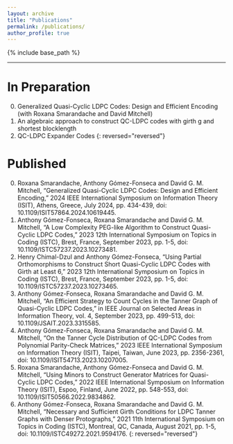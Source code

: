 ```yaml
---
layout: archive
title: "Publications"
permalink: /publications/
author_profile: true
---
```


{% include base_path %}

---

In Preparation
======

0. Generalized Quasi-Cyclic LDPC Codes: Design and Efficient Encoding (with Roxana Smarandache and David Mitchell)
0. An algebraic approach to construct QC-LDPC codes with girth g and shortest blocklength
0. QC-LDPC Expander Codes
{: reversed="reversed"}

Published
======

0. Roxana Smarandache, Anthony Gómez-Fonseca and David G. M. Mitchell, “Generalized Quasi-Cyclic LDPC Codes: Design and Efficient Encoding,” 2024 IEEE International Symposium on Information Theory (ISIT), Athens, Greece, July 2024, pp. 434-439, doi: 10.1109/ISIT57864.2024.10619445.
0. Anthony Gómez-Fonseca, Roxana Smarandache and David G. M. Mitchell, “A Low Complexity PEG-like Algorithm to Construct Quasi-Cyclic LDPC Codes,” 2023 12th International Symposium on Topics in Coding (ISTC), Brest, France, September 2023, pp. 1-5, doi: 10.1109/ISTC57237.2023.10273481.
0. Henry Chimal-Dzul and Anthony Gómez-Fonseca, “Using Partial Orthomorphisms to Construct Short Quasi-Cyclic LDPC Codes with Girth at Least 6,” 2023 12th International Symposium on Topics in Coding (ISTC), Brest, France, September 2023, pp. 1-5, doi: 10.1109/ISTC57237.2023.10273465.
0. Anthony Gómez-Fonseca, Roxana Smarandache and David G. M. Mitchell, “An Efficient Strategy to Count Cycles in the Tanner Graph of Quasi-Cyclic LDPC Codes,” in IEEE Journal on Selected Areas in Information Theory, vol. 4, September 2023, pp. 499-513, doi: 10.1109/JSAIT.2023.3315585.
0. Anthony Gómez-Fonseca, Roxana Smarandache and David G. M. Mitchell, “On the Tanner Cycle Distribution of QC-LDPC Codes from Polynomial Parity-Check Matrices,” 2023 IEEE International Symposium on Information Theory (ISIT), Taipei, Taiwan, June 2023, pp. 2356-2361, doi: 10.1109/ISIT54713.2023.10207005.
0. Roxana Smarandache, Anthony Gómez-Fonseca and David G. M. Mitchell, “Using Minors to Construct Generator Matrices for Quasi-Cyclic LDPC Codes,” 2022 IEEE International Symposium on Information Theory (ISIT), Espoo, Finland, June 2022, pp. 548-553, doi: 10.1109/ISIT50566.2022.9834862.
0. Anthony Gómez-Fonseca, Roxana Smarandache and David G. M. Mitchell, “Necessary and Sufficient Girth Conditions for LDPC Tanner Graphs with Denser Protographs,” 2021 11th International Symposium on Topics in Coding (ISTC), Montreal, QC, Canada, August 2021, pp. 1-5, doi: 10.1109/ISTC49272.2021.9594176.
{: reversed="reversed"}
